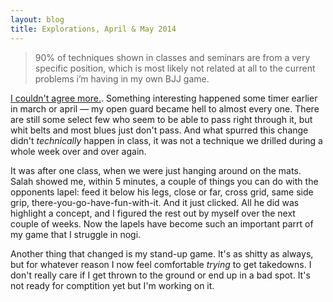 ```yaml
---
layout: blog
title: Explorations, April & May 2014
---
```

> 90% of techniques shown in classes and seminars are from a very specific position, which is most likely not related at all to the current problems i’m having in my own BJJ game.

[I couldn't agree more.](http://odinfightwear.com/a-new-approach-to-learning-brazilian-jiu-jitsu/). Something interesting happened some timer earlier in march or april — my open guard became hell to almost every one. There are still some select few who seem to be able to pass right through it, but whit belts and most blues just don't pass. And what spurred this change didn't *technically* happen in class, it was not a technique we drilled during a whole week over and over again.

It was after one class, when we were just hanging around on the mats. Salah showed me, within 5 minutes, a couple of things you can do with the opponents lapel: feed it below his legs, close or far, cross grid, same side grip, there-you-go-have-fun-with-it. And it just clicked. All he did was highlight a concept, and I figured the rest out by myself over the next couple of weeks. Now the lapels have become such an important parrt of my game that I struggle in nogi.

Another thing that changed is my stand-up game. It's as shitty as always, but for whatever reason I now feel comfortable *trying* to get takedowns. I don't really care if I get thrown to the ground or end up in a bad spot. It's not ready for comptition yet but I'm working on it.
